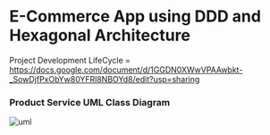 # E-Commerce App using DDD and Hexagonal Architecture

Project Development LifeCycle = https://docs.google.com/document/d/1GGDN0XWwVPAAwbkt-_SowDjfPxObYw80YFRl8NBOYd8/edit?usp=sharing

### Product Service UML Class Diagram

![uml](https://github.com/itoudis/alex/assets/44270554/34fa3fea-77b9-428a-9426-21dc28d8c483)
